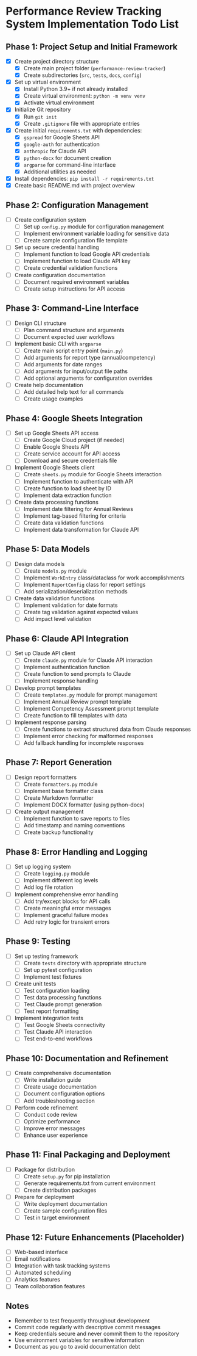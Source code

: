 # Performance Review Tracking System Implementation Todo List

## Phase 1: Project Setup and Initial Framework
- [x] Create project directory structure
  - [x] Create main project folder (`performance-review-tracker`)
  - [x] Create subdirectories (`src`, `tests`, `docs`, `config`)
- [x] Set up virtual environment
  - [x] Install Python 3.9+ if not already installed
  - [x] Create virtual environment: `python -m venv venv`
  - [x] Activate virtual environment
- [x] Initialize Git repository
  - [x] Run `git init`
  - [x] Create `.gitignore` file with appropriate entries
- [x] Create initial `requirements.txt` with dependencies:
  - [x] `gspread` for Google Sheets API
  - [x] `google-auth` for authentication
  - [x] `anthropic` for Claude API
  - [x] `python-docx` for document creation
  - [x] `argparse` for command-line interface
  - [x] Additional utilities as needed
- [x] Install dependencies: `pip install -r requirements.txt`
- [x] Create basic README.md with project overview

## Phase 2: Configuration Management
- [ ] Create configuration system
  - [ ] Set up `config.py` module for configuration management
  - [ ] Implement environment variable loading for sensitive data
  - [ ] Create sample configuration file template
- [ ] Set up secure credential handling
  - [ ] Implement function to load Google API credentials
  - [ ] Implement function to load Claude API key
  - [ ] Create credential validation functions
- [ ] Create configuration documentation
  - [ ] Document required environment variables
  - [ ] Create setup instructions for API access

## Phase 3: Command-Line Interface
- [ ] Design CLI structure
  - [ ] Plan command structure and arguments
  - [ ] Document expected user workflows
- [ ] Implement basic CLI with `argparse`
  - [ ] Create main script entry point (`main.py`)
  - [ ] Add arguments for report type (annual/competency)
  - [ ] Add arguments for date ranges
  - [ ] Add arguments for input/output file paths
  - [ ] Add optional arguments for configuration overrides
- [ ] Create help documentation
  - [ ] Add detailed help text for all commands
  - [ ] Create usage examples

## Phase 4: Google Sheets Integration
- [ ] Set up Google Sheets API access
  - [ ] Create Google Cloud project (if needed)
  - [ ] Enable Google Sheets API
  - [ ] Create service account for API access
  - [ ] Download and secure credentials file
- [ ] Implement Google Sheets client
  - [ ] Create `sheets.py` module for Google Sheets interaction
  - [ ] Implement function to authenticate with API
  - [ ] Create function to load sheet by ID
  - [ ] Implement data extraction function
- [ ] Create data processing functions
  - [ ] Implement date filtering for Annual Reviews
  - [ ] Implement tag-based filtering for criteria
  - [ ] Create data validation functions
  - [ ] Implement data transformation for Claude API

## Phase 5: Data Models
- [ ] Design data models
  - [ ] Create `models.py` module
  - [ ] Implement `WorkEntry` class/dataclass for work accomplishments
  - [ ] Implement `ReportConfig` class for report settings
  - [ ] Add serialization/deserialization methods
- [ ] Create data validation functions
  - [ ] Implement validation for date formats
  - [ ] Create tag validation against expected values
  - [ ] Add impact level validation

## Phase 6: Claude API Integration
- [ ] Set up Claude API client
  - [ ] Create `claude.py` module for Claude API interaction
  - [ ] Implement authentication function
  - [ ] Create function to send prompts to Claude
  - [ ] Implement response handling
- [ ] Develop prompt templates
  - [ ] Create `templates.py` module for prompt management
  - [ ] Implement Annual Review prompt template
  - [ ] Implement Competency Assessment prompt template
  - [ ] Create function to fill templates with data
- [ ] Implement response parsing
  - [ ] Create functions to extract structured data from Claude responses
  - [ ] Implement error checking for malformed responses
  - [ ] Add fallback handling for incomplete responses

## Phase 7: Report Generation
- [ ] Design report formatters
  - [ ] Create `formatters.py` module
  - [ ] Implement base formatter class
  - [ ] Create Markdown formatter
  - [ ] Implement DOCX formatter (using python-docx)
- [ ] Create output management
  - [ ] Implement function to save reports to files
  - [ ] Add timestamp and naming conventions
  - [ ] Create backup functionality

## Phase 8: Error Handling and Logging
- [ ] Set up logging system
  - [ ] Create `logging.py` module
  - [ ] Implement different log levels
  - [ ] Add log file rotation
- [ ] Implement comprehensive error handling
  - [ ] Add try/except blocks for API calls
  - [ ] Create meaningful error messages
  - [ ] Implement graceful failure modes
  - [ ] Add retry logic for transient errors

## Phase 9: Testing
- [ ] Set up testing framework
  - [ ] Create `tests` directory with appropriate structure
  - [ ] Set up pytest configuration
  - [ ] Implement test fixtures
- [ ] Create unit tests
  - [ ] Test configuration loading
  - [ ] Test data processing functions
  - [ ] Test Claude prompt generation
  - [ ] Test report formatting
- [ ] Implement integration tests
  - [ ] Test Google Sheets connectivity
  - [ ] Test Claude API interaction
  - [ ] Test end-to-end workflows

## Phase 10: Documentation and Refinement
- [ ] Create comprehensive documentation
  - [ ] Write installation guide
  - [ ] Create usage documentation
  - [ ] Document configuration options
  - [ ] Add troubleshooting section
- [ ] Perform code refinement
  - [ ] Conduct code review
  - [ ] Optimize performance
  - [ ] Improve error messages
  - [ ] Enhance user experience

## Phase 11: Final Packaging and Deployment
- [ ] Package for distribution
  - [ ] Create `setup.py` for pip installation
  - [ ] Generate requirements.txt from current environment
  - [ ] Create distribution packages
- [ ] Prepare for deployment
  - [ ] Write deployment documentation
  - [ ] Create sample configuration files
  - [ ] Test in target environment

## Phase 12: Future Enhancements (Placeholder)
- [ ] Web-based interface
- [ ] Email notifications
- [ ] Integration with task tracking systems
- [ ] Automated scheduling
- [ ] Analytics features
- [ ] Team collaboration features

## Notes
- Remember to test frequently throughout development
- Commit code regularly with descriptive commit messages
- Keep credentials secure and never commit them to the repository
- Use environment variables for sensitive information
- Document as you go to avoid documentation debt
